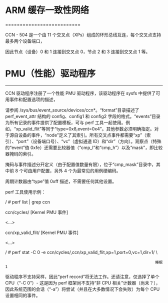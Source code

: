 # ARM 缓存一致性网络

==========================

CCN - 504 是一个由 11 个交叉点（XPs）组成的环形总线互连，每个交叉点支持最多两个设备端口，

因此节点（设备）0 和 1 连接到交叉点 0，节点 2 和 3 连接到交叉点 1 等。

# PMU（性能）驱动程序

-----------------

CCN 驱动程序注册了一个性能 PMU 驱动程序，该驱动程序在 sysfs 中提供了可用事件和配置选项的描述，

请参阅 /sys/bus/event_source/devices/ccn*。“format”目录描述了 perf_event_attr 结构的 config、config1 和 config2 字段的格式。“events”目录为所有记录的事件提供了配置模板，可与 perf 工具一起使用。例如，“xp_valid_flit”等同于“type=0x8,event=0x4”。其他参数必须明确指定。对于源自设备的事件，“node”定义了其索引。所有交叉点事件都需要“xp”（索引）、“port”（设备端口号）、“vc”（虚拟通道 ID）和“dir”（方向）。观察点（特殊的“event”值 0xfe）还需要比较器值（“cmp_l”和“cmp_h”）以及“mask”，即比较器掩码的索引。

掩码与事件描述分开定义（由于配置值数量有限），位于“cmp_mask”目录中，其中前 8 个可由用户配置，另外 4 个为最常见的用例硬编码。

周期计数器由“type”值 0xff 描述，不需要任何其他设置。

perf 工具使用示例：

/ # perf list | grep ccn

  ccn/cycles/                                        [Kernel PMU 事件]

<...>

  ccn/xp_valid_flit/                                 [Kernel PMU 事件]

<...>

/ # perf stat -C 0 -e ccn/cycles/,ccn/xp_valid_flit,xp=1,port=0,vc=1,dir=1/ \

                                                                       睡眠 1

驱动程序不支持采样，因此“perf record”将无法工作。还请注意，仅选择了单个 CPU（“-C 0”）- 这是因为 perf 框架尚不支持“非 CPU 相关”计数器（尚未？），因此系统范围的会话（“-a”）将尝试（并且在大多数情况下会失败）为每个 CPU 设置相同的事件。